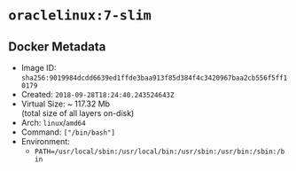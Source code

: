# `oraclelinux:7-slim`

## Docker Metadata

- Image ID: `sha256:9019984dcdd6639ed1ffde3baa913f85d384f4c3420967baa2cb556f5ff10179`
- Created: `2018-09-28T18:24:40.243524643Z`
- Virtual Size: ~ 117.32 Mb  
  (total size of all layers on-disk)
- Arch: `linux`/`amd64`
- Command: `["/bin/bash"]`
- Environment:
  - `PATH=/usr/local/sbin:/usr/local/bin:/usr/sbin:/usr/bin:/sbin:/bin`
